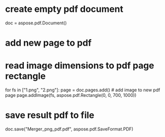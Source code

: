 
# create empty pdf document
doc = aspose.pdf.Document()

# add new page to pdf
# read image dimensions to pdf page rectangle
for fs in ["1.png", "2.png"]:
	page = doc.pages.add()
	# add image to new pdf page
 	page.addImage(fs, aspose.pdf.Rectangle(0, 0, 700, 1000))

# save result pdf to file
doc.save("Merger_png_pdf.pdf", aspose.pdf.SaveFormat.PDF)
